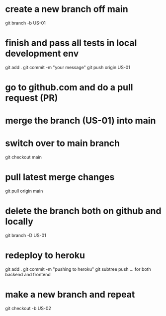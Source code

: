 # create a new branch off main
git branch -b US-01

# finish and pass all tests in local development env

git add .
git commit -m "your message"
git push origin US-01

# go to github.com and do a pull request (PR)
# merge the branch (US-01) into main

# switch over to main branch
git checkout main

# pull latest merge changes
git pull origin main

# delete the branch both on github and locally
git branch -D US-01

# redeploy to heroku
git add .
git commit -m "pushing to heroku"
git subtree push ... for both backend and frontend

# make a new branch and repeat
git checkout -b US-02